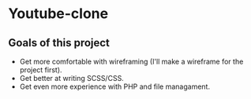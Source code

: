 # Youtube-clone

<h2 align='left'>Goals of this project</h2>
<ul>
  <li>Get more comfortable with wireframing (I'll make a wireframe for the project first).</li>
  <li>Get better at writing SCSS/CSS.</li>
  <li>Get even more experience with PHP and file managament.</li>
</ul>
